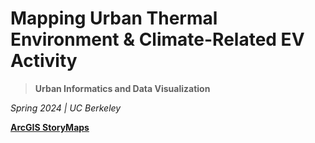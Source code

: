 # Mapping Urban Thermal Environment & Climate-Related EV Activity

> **Urban Informatics and Data Visualization**

_Spring 2024 | UC Berkeley_


**[ArcGIS StoryMaps](https://arcg.is/1GfKiX)**
